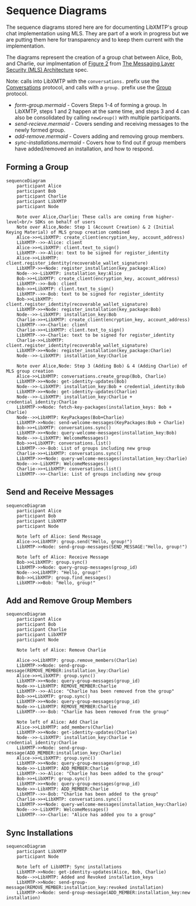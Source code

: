 # Sequence Diagrams

The sequence diagrams stored here are for documenting LibXMTP's group chat implementation using MLS.  They are part of a work in progress but we are putting them here for transparency and to keep them current with the implementation.

The diagrams represent the creation of a group chat between Alice, Bob, and Charlie, our implmentation of [Figure 2](https://messaginglayersecurity.rocks/mls-architecture/draft-ietf-mls-architecture.html#fig-group-formation-example) from [The Messaging Layer Security (MLS) Architecture](https://messaginglayersecurity.rocks/mls-architecture/draft-ietf-mls-architecture.html) spec. 

Note: calls into LibXMTP with the `conversations.` prefix use the [Conversations](https://github.com/xmtp/libxmtp/blob/204b35a337daf2a9f2ed0cb20199e254d0a7493a/bindings_ffi/src/mls.rs#L188) protocol, and calls with a `group.` prefix use the [Group](https://github.com/xmtp/libxmtp/blob/204b35a337daf2a9f2ed0cb20199e254d0a7493a/bindings_ffi/src/mls.rs#L315) protocol.

* *form-group.mermaid* - Covers Steps 1-4 of forming a group.  In LibXMTP, steps 1 and 2 happen at the same time, and steps 3 and 4 can also be consolidated by calling `newGroup()` with multiple participants.
* *send-recieve.mermaid* - Covers sending and receiving messages to the newly formed group.
* *add-remove.mermaid* - Covers adding and removing group members.
* *sync-installations.mermaid* - Covers how to find out if group members have added/removed an installation, and how to respond.

## Forming a Group

```mermaid
sequenceDiagram
    participant Alice
    participant Bob
    participant Charlie
    participant LibXMTP
    participant Node

    Note over Alice,Charlie: These calls are coming from higher-level<br/> SDKs on behalf of users
    Note over Alice,Node: Step 1 (Account Creation) & 2 (Initial Keying Material) of MLS group creation combined
    Alice->>+LibXMTP: create_client(encryption_key, account_address)
    LibXMTP-->>-Alice: client
    Alice->>+LibXMTP: client.text_to_sign()
    LibXMTP-->>-Alice: text to be signed for register_identity
    Alice->>LibXMTP: client.register_identity(recoverable_wallet_signature)
    LibXMTP->>+Node: register_installation(key_package:Alice)
    Node-->>-LibXMTP: installation_key:Alice
    Bob->>+LibXMTP: create_client(encryption_key, account_address)
    LibXMTP-->>-Bob: client
    Bob->>+LibXMTP: client.text_to_sign()
    LibXMTP-->>-Bob: text to be signed for register_identity
    Bob->>LibXMTP: client.register_identity(recoverable_wallet_signature)    
    LibXMTP->>+Node: register_installation(key_package:Bob)
    Node-->>-LibXMTP: installation_key:Bob
    Charlie->>+LibXMTP: create_client(encryption_key, account_address)
    LibXMTP-->>-Charlie: client
    Charlie->>+LibXMTP: client.text_to_sign()
    LibXMTP-->>-Charlie: text to be signed for register_identity
    Charlie->>LibXMTP: client.register_identity(recoverable_wallet_signature)  
    LibXMTP->>+Node: register_installation(key_package:Charlie)
    Node-->>-LibXMTP: installation_key:Charlie 

    Note over Alice,Node: Step 3 (Adding Bob) & 4 (Adding Charlie) of MLS group creation
    Alice->>LibXMTP: conversations.create_group(Bob, Charlie)
    LibXMTP->>+Node: get-identity-updates(Bob)
    Node-->>-LibXMTP: installation_key:Bob + credential_identity:Bob
    LibXMTP->>+Node: get-identity-updates(Charlie)
    Node-->>-LibXMTP: installation_key:Charlie + credential_identity:Charlie   
    LibXMTP->>Node: fetch-key-packages(installation_keys: Bob + Charlie)
    Node-->>LibXMTP: KeyPackages(Bob+Charlie) 
    LibXMTP->>Node: send-welcome-messages(KeyPackages:Bob + Charlie)
    Bob->>+LibXMTP: conversations.sync()
    LibXMTP->>+Node: query-welcome-messages(installation_key:Bob)
    Node-->>-LibXMTP: WelcomeMessages()
    Bob->>+LibXMTP: conversations.list()
    LibXMTP-->>-Bob: List of groups including new group  
    Charlie->>+LibXMTP: conversations.sync()
    LibXMTP->>+Node: query-welcome-messages(installation_key:Charlie)
    Node-->>-LibXMTP: WelcomeMessages()
    Charlie->>+LibXMTP: conversations.list()
    LibXMTP-->>-Charlie: List of groups including new group  
```

## Send and Receive Messages

```mermaid
sequenceDiagram
    participant Alice
    participant Bob
    participant LibXMTP
    participant Node

    Note left of Alice: Send Message
    Alice->>LibXMTP: group.send("Hello, group!")
    LibXMTP->>Node: send-group-messages(SEND_MESSAGE:"Hello, group!")

    Note left of Alice: Receive Message
    Bob->>LibXMTP: group.sync()
    LibXMTP->>Node: query-group-messages(group_id)
    Node-->>LibXMTP: "Hello, group!"
    Bob->>LibXMTP: group.find_messages()
    LibXMTP->>Bob: "Hello, group!"
```

## Add and Remove Group Members

```mermaid
sequenceDiagram
    participant Alice
    participant Bob
    participant Charlie
    participant LibXMTP
    participant Node

    Note left of Alice: Remove Charlie

    Alice->>LibXMTP: group.remove_members(Charlie)
    LibXMTP->>Node: send-group-message(REMOVE_MEMBER:installation_key:Charlie)
    Alice->>+LibXMTP: group.sync()
    LibXMTP->>+Node: query-group-messages(group_id)
    Node->>-LibXMTP: REMOVE_MEMBER:Charlie
    LibXMTP-->>-Alice: "Charlie has been removed from the group"
    Bob->>+LibXMTP: group.sync()
    LibXMTP->>+Node: query-group-messages(group_id)
    Node->>-LibXMTP: REMOVE_MEMBER:Charlie
    LibXMTP-->>-Bob: "Charlie has been removed from the group"

    Note left of Alice: Add Charlie
    Alice->>LibXMTP: add_members(Charlie)
    LibXMTP->>+Node: get-identity-updates(Charlie)
    Node-->>-LibXMTP: installation_key:Charlie + credential_identity:Charlie  
    LibXMTP->>Node: send-group-message(ADD_MEMBER:installation_key:Charlie)
    Alice->>+LibXMTP: group.sync()
    LibXMTP->>+Node: query-group-messages(group_id)
    Node->>-LibXMTP: ADD_MEMBER:Charlie
    LibXMTP-->>-Alice: "Charlie has been added to the group"
    Bob->>+LibXMTP: group.sync()
    LibXMTP->>+Node: query-group-messages(group_id)
    Node->>-LibXMTP: ADD_MEMBER:Charlie
    LibXMTP-->>-Bob: "Charlie has been added to the group"    
    Charlie->>+LibXMTP: conversations.sync()
    LibXMTP->>+Node: query-welcome-messages(installation_key:Charlie)
    Node-->>-LibXMTP: WelcomeMessages()
    LibXMTP-->>-Charlie: "Alice has added you to a group"   
```

## Sync Installations

```mermaid
sequenceDiagram
    participant LibXMTP
    participant Node

    Note left of LibXMTP: Sync installations
    LibXMTP->>Node: get-identity-updates(Alice, Bob, Charlie)
    Node-->>LibXMTP: Added and Revoked installation_keys
    LibXMTP->>Node: send-group-message(REMOVE_MEMBER:installation_key:revoked installation)
    LibXMTP->>Node: send-group-message(ADD_MEMBER:installation_key:new installation) 
```
